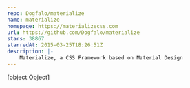 ```yaml
---
repo: Dogfalo/materialize
name: materialize
homepage: https://materializecss.com
url: https://github.com/Dogfalo/materialize
stars: 38867
starredAt: 2015-03-25T18:26:51Z
description: |-
    Materialize, a CSS Framework based on Material Design
---
```


[object Object]
